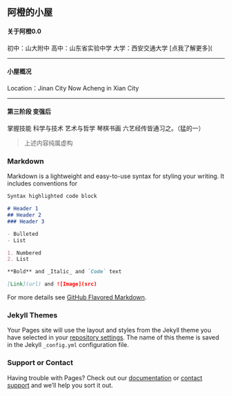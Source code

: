 ## 阿橙的小屋

#### 关于阿橙0.0
初中：山大附中
高中：山东省实验中学
大学：西安交通大学
[点我了解更多](

---

#### 小屋概况
Location：Jinan City
Now Acheng in Xian City

---

#### 第三阶段 变强后
掌握技能 科学与技术 艺术与哲学 琴棋书画 六艺经传皆通习之。（猛的一）

> 上述内容纯属虚构

### Markdown

Markdown is a lightweight and easy-to-use syntax for styling your writing. It includes conventions for

```markdown
Syntax highlighted code block

# Header 1
## Header 2
### Header 3

- Bulleted
- List

1. Numbered
2. List

**Bold** and _Italic_ and `Code` text

[Link](url) and ![Image](src)
```

For more details see [GitHub Flavored Markdown](https://guides.github.com/features/mastering-markdown/).

### Jekyll Themes

Your Pages site will use the layout and styles from the Jekyll theme you have selected in your [repository settings](https://github.com/AchengBest/AchengBest.github.io/settings). The name of this theme is saved in the Jekyll `_config.yml` configuration file.

### Support or Contact

Having trouble with Pages? Check out our [documentation](https://help.github.com/categories/github-pages-basics/) or [contact support](https://github.com/contact) and we’ll help you sort it out.
